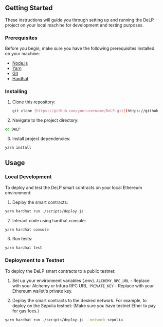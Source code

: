 ## Getting Started

These instructions will guide you through setting up and running the DeLP project on your local machine for development and testing purposes.

### Prerequisites

Before you begin, make sure you have the following prerequisites installed on your machine:

- [Node.js](https://nodejs.org/)
- [Yarn](https://yarnpkg.com/)
- [Git](https://git-scm.com/)
- [Hardhat](https://hardhat.org/)

### Installing

1. Clone this repository:

   ```bash
   git clone [https://github.com/yourusername/DeLP.git](https://github.com/mahdieh-amiri1/delp.git)
   ```

2. Navigate to the project directory:

  ```bash
  cd DeLP
   ```


3. Install project dependencies:

  ```bash
  yarn install
  ```

## Usage
### Local Development
To deploy and test the DeLP smart contracts on your local Ethereum environment:

1. Deploy the smart contracts:

  ```bash
  yarn hardhat run ./scripts/deploy.js
  ```

2. Interact code using hardhat console:

  ```bash
  yarn hardhat console
  ```

3. Run tests:

  ```bash
  yarn hardhat test
  ```

### Deployment to a Testnet
To deploy the DeLP smart contracts to a public testnet:

1. Set up your environment variables (.env).
  `ALCHEMY_RPC_URL` - Replace with your Alchemy or Infura RPC URL.
  `PRIVATE_KEY` - Replace with your Ethereum wallet's private key.

2. Deploy the smart contracts to the desired network. For example, to deploy on the Sepolia testnet:
(Make sure you have testnet Ether to pay for gas fees.)

  ```bash
  yarn hardhat run ./scripts/deploy.js --network sepolia
  ```

